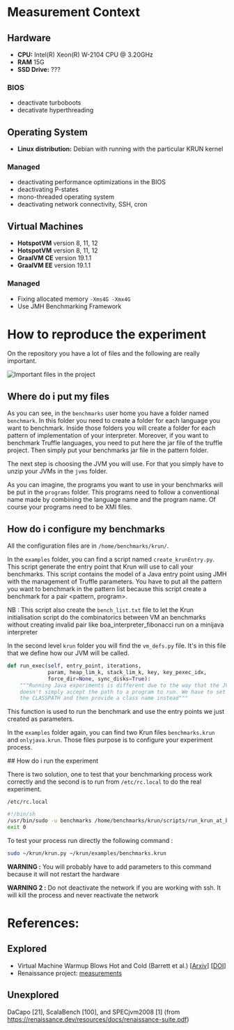 # Measurement Context

## Hardware

- **CPU:** Intel(R) Xeon(R) W-2104 CPU @ 3.20GHz
- **RAM** 15G
- **SSD Drive:** ???


### BIOS

- deactivate turboboots
- decativate hyperthreading

## Operating System

- **Linux distribution:** Debian with running with the particular KRUN kernel

### Managed

- deactivating performance optimizations in the BIOS
- deactivating P-states
- mono-threaded operating system
- deactivating network connectivity, SSH, cron

## Virtual Machines

- **HotspotVM** version 8, 11, 12
- **HotspotVM** version 8, 11, 12
- **GraalVM CE** version 19.1.1
- **GraalVM EE** version 19.1.1

### Managed

- Fixing allocated memory `-Xms4G -Xmx4G`
- Use JMH Benchmarking Framework


# How to reproduce the experiment

On the repository you have a lot of files and the following are really important.

![Important files in the project](../blob/master/Experiment.png)

## Where do i put my files

As you can see, in the `benchmarks` user home you have a folder named `benchmark`. 
In this folder you need to create a folder for each language you want to benchmark.
Inside those folders you will create a folder for each pattern of implementation of
your interpreter. Moreover, if you want to benchmark Truffle languages, you need to
put here the jar file of the truffle project.
Then simply put your benchmarks jar file in the pattern folder.

The next step is choosing the JVM you will use. For that you simply have to unzip your
JVMs in the `jvms` folder.

As you can imagine, the programs you want to use in your benchmarks will be put in the
`programs` folder. This programs need to follow a conventional name made by combining
the language name and the program name. Of course your programs need to be XMI files.

## How do i configure my benchmarks

All the configuration files are in `/home/benchmarks/krun/`.

In the `examples` folder, you can find a script named `create_krunEntry.py`. This script
generate the entry point that Krun will use to call your benchmarks. This script contains
the model of a Java entry point using JMH with the management of Truffle parameters.
You have to put all the pattern you want to benchmark in the pattern list because this
script create a benchmark for a pair <pattern, program>. 

NB : This script also create the `bench_list.txt` file to let the Krun initialisation script 
do the combinatorics between VM an benchmarks without creating invalid pair like 
boa_interpreter_fibonacci run on a minijava interpreter

In the second level `krun` folder you will find the `vm_defs.py` file. It's in this 
file that we define how our JVM will be called.

``` python
def run_exec(self, entry_point, iterations,
             param, heap_lim_k, stack_lim_k, key, key_pexec_idx,
             force_dir=None, sync_disks=True):
    """Running Java experiments is different due to the way that the JVM
    doesn't simply accept the path to a program to run. We have to set
    the CLASSPATH and then provide a class name instead"""
```

This function is used to run the benchmark and use the entry points we just created as parameters.

In the `examples` folder again, you can find two Krun files `benchmarks.krun` and `onlyjava.krun`.
Those files purpose is to configure your experiment process.  

## How do i run the experiment

There is two solution, one to test that your benchmarking process work correctly and the second
is to run from `/etc/rc.local` to do the real experiment.

`/etc/rc.local`
``` sh
#!/bin/sh
/usr/bin/sudo -u benchmarks /home/benchmarks/krun/scripts/run_krun_at_boot /home/benchmarks/krun/examples/benchmarks.krun
exit 0
```

To test your process run directly the following command :
``` sh
sudo ~/krun/krun.py ~/krun/examples/benchmarks.krun
```
**WARNING :** You will probably have to add parameters to this command because it will not restart the hardware

**WARNING 2 :** Do not deactivate the network if you are working with ssh. It will kill the process and never reactivate the network


# References:

## Explored 
- Virtual Machine Warmup Blows Hot and Cold (Barrett et al.) \[[Arxiv](https://arxiv.org/abs/1602.00602)\] \[[DOI](http://dx.doi.org/10.1145/3133876)\]
- Renaissance project: [measurements](https://github.com/renaissance-benchmarks/measurements)

## Unexplored

DaCapo [21], ScalaBench [100], and SPECjvm2008 [1] (from https://renaissance.dev/resources/docs/renaissance-suite.pdf)